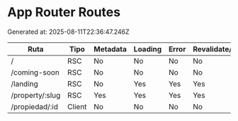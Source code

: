# App Router Routes

Generated at: 2025-08-11T22:36:47.246Z

| Ruta | Tipo | Metadata | Loading | Error | Revalidate/ISR | Dynamic | Dir |
| --- | --- | --- | --- | --- | --- | --- | --- |
| / | RSC | No | No | No | No | No | app |
| /coming-soon | RSC | No | No | No | No | No | app/coming-soon |
| /landing | RSC | No | Yes | Yes | Yes | No | app/(marketing)/landing |
| /property/:slug | RSC | Yes | Yes | Yes | Yes | No | app/(catalog)/property/[slug] |
| /propiedad/:id | Client | No | No | No | No | No | app/propiedad/[id] |
